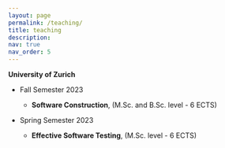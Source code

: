 ```yaml
---
layout: page
permalink: /teaching/
title: teaching
description:
nav: true
nav_order: 5
---
```


**University of Zurich**
* Fall Semester 2023
    - **Software Construction**, (M.Sc. and B.Sc. level - 6 ECTS)

* Spring Semester 2023
    - **Effective Software Testing**, (M.Sc. level - 6 ECTS)